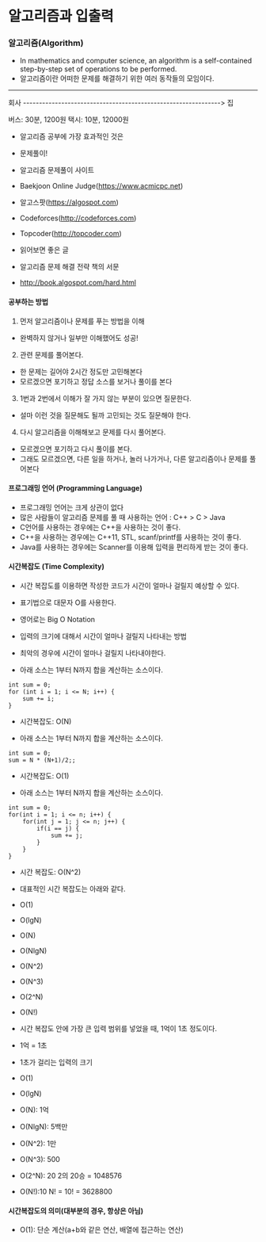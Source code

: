 # 알고리즘과 입출력

### 알고리즘(Algorithm)

- In mathematics and computer science, an algorithm is a self-contained step-by-step set of operations to be performed.
- 알고리즘이란 어떠한 문제를 해결하기 위한 여러 동작들의 모임이다.

---
회사 --------------------------------------------------------------> 집 

버스: 30분, 1200원
택시: 10분, 12000원 


- 알고리즘 공부에 가장 효과적인 것은
- 문제풀이!

- 알고리즘 문제풀이 사이트 
- Baekjoon Online Judge(https://www.acmicpc.net)
- 알고스팟(https://algospot.com)
- Codeforces(http://codeforces.com)
- Topcoder(http://topcoder.com)

- 읽어보면 좋은 글
- 알고리즘 문제 해결 전략 책의 서문
- http://book.algospot.com/hard.html

#### 공부하는 방법

1. 먼저 알고리즘이나 문제를 푸는 방법을 이해
- 완벽하지 않거나 일부만 이해했어도 성공!

2. 관련 문제를 풀어본다.
- 한 문제는 길어야 2시간 정도만 고민해본다
- 모르겠으면 포기하고 정답 소스를 보거나 풀이를 본다

3. 1번과 2번에서 이해가 잘 가지 않는 부분이 있으면 질문한다.
- 설마 이런 것을 질문해도 될까 고민되는 것도 질문해야 한다.

4. 다시 알고리즘을 이해해보고 문제를 다시 풀어본다.
- 모르겠으면 포기하고 다시 풀이를 본다.
- 그래도 모르겠으면, 다른 일을 하거나, 놀러 나가거나, 다른 알고리즘이나 문제를 풀어본다


#### 프로그래밍 언어 (Programming Language)
 
- 프로그래밍 언어는 크게 상관이 없다
- 많은 사람들이 알고리즘 문제를 풀 때 사용하는 언어 : C++ > C > Java
- C언어를 사용하는 경우에는 C++을 사용하는 것이 좋다.
- C++을 사용하는 경우에는 C++11, STL, scanf/printf를 사용하는 것이 좋다.
- Java를 사용하는 경우에는 Scanner를 이용해 입력을 편리하게 받는 것이 좋다.


#### 시간복잡도 (Time Complexity)

- 시간 복잡도를 이용하면 작성한 코드가 시간이 얼마나 걸릴지 예상할 수 있다.
- 표기법으로 대문자 O를 사용한다.
- 영어로는 Big O Notation
- 입력의 크기에 대해서 시간이 얼마나 걸릴지 나타내는 방법
- 최악의 경우에 시간이 얼마나 걸릴지 나타내야한다. 

- 아래 소스는 1부터 N까지 합을 계산하는 소스이다.

```
int sum = 0; 
for (int i = 1; i <= N; i++) {
    sum += i;
}
```
- 시간복잡도: O(N)

- 아래 소스는 1부터 N까지 합을 계산하는 소스이다.
```
int sum = 0;
sum = N * (N+1)/2;;
```
- 시간복잡도: O(1)

- 아래 소스는 1부터 N까지 합을 계산하는 소스이다.
```
int sum = 0;
for(int i = 1; i <= n; i++) {
    for(int j = 1; j <= n; j++) {
        if(i == j) {
            sum += j;
        }
    }
}
```
- 시간 복잡도: O(N^2)

- 대표적인 시간 복잡도는 아래와 같다.
- O(1)
- O(lgN)
- O(N)
- O(NlgN)
- O(N^2)
- O(N^3)
- O(2^N)
- O(N!)

- 시간 복잡도 안에 가장 큰 입력 범위를 넣었을 때, 1억이 1초 정도이다.
- 1억 = 1초
- 1초가 걸리는 입력의 크기
- O(1)
- O(lgN)
- O(N): 1억
- O(NlgN): 5백만
- O(N^2): 1만
- O(N^3): 500
- O(2^N): 20  2의 20승 = 1048576
- O(N!):10    N! = 10! = 3628800

#### 시간복잡도의 의미(대부분의 경우, 항상은 아님)
- O(1): 단순 계산(a+b와 같은 연산, 배열에 접근하는 연산)